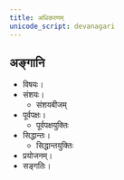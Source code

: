 ```yaml
---
title: अधिकरणम्
unicode_script: devanagari
---
```


## अङ्गानि
- विषयः। 
- संशयः। 
    - संशयबीजम्
- पूर्वपक्षः। 
    - पूर्वपक्षयुक्तिः
- सिद्धान्तः। 
    - सिद्धान्तयुक्तिः
- प्रयोजनम्। 
- सङ्गतिः। 